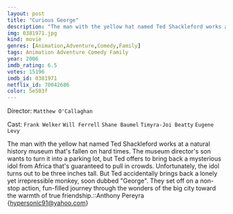 ```yaml
---
layout: post
title: "Curious George"
description: "The man with the yellow hat named Ted Shackleford works at a natural history museum that's fallen on hard times. The museum director's son wants to turn it into a parking lot, but Ted offers to bring back a mysterious idol from Africa that's guaranteed to pull in crowds. Unfortunately, the idol turns out to be three inches tall. But Ted accidentally brings back a lonely yet irrepressible monkey, soon dubbed George. They set off on a non-stop action, fun-filled journey through the wonders of the big city toward the warmth of true friendship..."
img: 0381971.jpg
kind: movie
genres: [Animation,Adventure,Comedy,Family]
tags: Animation Adventure Comedy Family 
year: 2006
imdb_rating: 6.5
votes: 15196
imdb_id: 0381971
netflix_id: 70042686
color: 5e503f
---
```

Director: `Matthew O'Callaghan`  

Cast: `Frank Welker` `Will Ferrell` `Shane Baumel` `Timyra-Joi Beatty` `Eugene Levy` 

The man with the yellow hat named Ted Shackleford works at a natural history museum that's fallen on hard times. The museum director's son wants to turn it into a parking lot, but Ted offers to bring back a mysterious idol from Africa that's guaranteed to pull in crowds. Unfortunately, the idol turns out to be three inches tall. But Ted accidentally brings back a lonely yet irrepressible monkey, soon dubbed "George". They set off on a non-stop action, fun-filled journey through the wonders of the big city toward the warmth of true friendship.::Anthony Pereyra {hypersonic91@yahoo.com}
